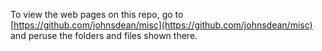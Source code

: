 To view the web pages on this repo, go to [https://github.com/johnsdean/misc](https://github.com/johnsdean/misc) and peruse the folders and files shown there.
